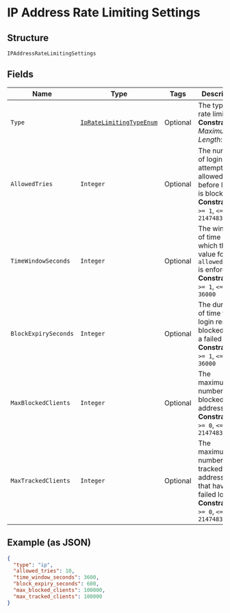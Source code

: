 
# IP Address Rate Limiting Settings

## Structure

`IPAddressRateLimitingSettings`

## Fields

| Name | Type | Tags | Description | Getter | Setter |
|  --- | --- | --- | --- | --- | --- |
| `Type` | [`IpRateLimitingTypeEnum`](../../doc/models/ip-rate-limiting-type-enum.md) | Optional | The type of rate limiting<br>**Constraints**: *Maximum Length*: `1024` | IpRateLimitingTypeEnum getType() | setType(IpRateLimitingTypeEnum type) |
| `AllowedTries` | `Integer` | Optional | The number of login attempts allowed before login is blocked<br>**Constraints**: `>= 1`, `<= 2147483647` | Integer getAllowedTries() | setAllowedTries(Integer allowedTries) |
| `TimeWindowSeconds` | `Integer` | Optional | The window of time in which the value for `allowed_tries` is enforced<br>**Constraints**: `>= 1`, `<= 36000` | Integer getTimeWindowSeconds() | setTimeWindowSeconds(Integer timeWindowSeconds) |
| `BlockExpirySeconds` | `Integer` | Optional | The duration of time that login remains blocked after a failed login<br>**Constraints**: `>= 1`, `<= 36000` | Integer getBlockExpirySeconds() | setBlockExpirySeconds(Integer blockExpirySeconds) |
| `MaxBlockedClients` | `Integer` | Optional | The maximum number of blocked IP addresses<br>**Constraints**: `>= 0`, `<= 2147483647` | Integer getMaxBlockedClients() | setMaxBlockedClients(Integer maxBlockedClients) |
| `MaxTrackedClients` | `Integer` | Optional | The maximum number of tracked IP addresses that have failed login<br>**Constraints**: `>= 0`, `<= 2147483647` | Integer getMaxTrackedClients() | setMaxTrackedClients(Integer maxTrackedClients) |

## Example (as JSON)

```json
{
  "type": "ip",
  "allowed_tries": 10,
  "time_window_seconds": 3600,
  "block_expiry_seconds": 600,
  "max_blocked_clients": 100000,
  "max_tracked_clients": 100000
}
```

